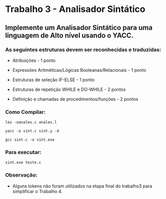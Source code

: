 
# Trabalho 3 - Analisador Sintático 

## Implemente um Analisador Sintático para uma linguagem de Alto nível usando o YACC.

### As seguintes estruturas devem ser reconhecidas e traduzidas:

- Atribuições - 1 ponto 

- Expressões Aritméticas/Lógicas Booleanas/Relacionais - 1 ponto 

- Estruturas de seleção IF-ELSE - 1 ponto

- Estruturas de repetição WHILE e DO-WHILE - 2 pontos

- Definição e chamadas de procedimentos/funções - 2 pontos 


### Como Compilar:
```
lex -oanalex.c analex.l

yacc -o sint.c sint.y -d

gcc sint.c -o sint.exe
```

### Para executar:
```
sint.exe teste.c
```

### Observação:
- Alguns tokens não foram utilizados na etapa final do trabalho3 para simplificar o Trabalho 4.
